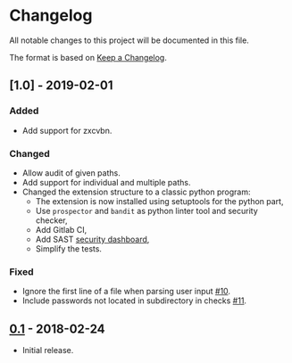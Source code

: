 # Changelog

All notable changes to this project will be documented in this file.

The format is based on [Keep a Changelog][keep-changelog].

## [1.0] - 2019-02-01
### Added
* Add support for zxcvbn.

### Changed
* Allow audit of given paths.
* Add support for individual and multiple paths.
* Changed the extension structure to a classic python program:
  - The extension is now installed using setuptools for the python part,
  - Use `prospector` and `bandit` as python linter tool and security checker,
  - Add Gitlab CI,
  - Add SAST [security dashboard](https://gitlab.com/roddhjav/pass-audit/security/dashboard),
  - Simplify the tests.

### Fixed
* Ignore the first line of a file when parsing user input [#10](https://github.com/roddhjav/pass-import//pull/10).
* Include passwords not located in subdirectory in checks [#11](https://github.com/roddhjav/pass-import//pull/11).

## [0.1] - 2018-02-24

* Initial release.


[0.2]: https://github.com/roddhjav/pass-audit/releases/tag/v1.0
[0.1]: https://github.com/roddhjav/pass-audit/releases/tag/v0.1

[keep-changelog]: https://keepachangelog.com/en/1.0.0/
